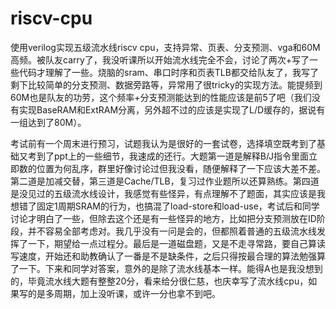 # riscv-cpu

使用verilog实现五级流水线riscv cpu，支持异常、页表、分支预测、vga和60M高频。被队友carry了，我没听课所以开始流水线完全不会，讨论了两次+写了一些代码才理解了一些。烧脑的sram、串口时序和页表TLB都交给队友了，我写了剩下比较简单的分支预测、数据旁路等，异常用了很tricky的实现方法。能提频到60M也是队友的功劳，这个频率+分支预测能达到的性能应该是前5了吧（我们没有实现BaseRAM和ExtRAM分离，另外超不过的应该是实现了L/D缓存的，据说有一组达到了80M）。

考试前有一个周末进行预习，试题我认为是很好的一套试卷，选择填空既考到了基础又考到了ppt上的一些细节，我速成的还行。大题第一道是解释B/J指令里面立即数的位置为何乱序，群里好像讨论过但我没看，随便解释了一下应该大差不差。第二道是加减交替，第三道是Cache/TLB，复习过作业题所以还算熟练。第四道是没见过的五级流水线设计，我感觉有些怪异，有点理解不了题面，其实应该是我想错了固定1周期SRAM的行为，也搞混了load-store和load-use，考试后和同学讨论才明白了一些，但除去这个还是有一些怪异的地方，比如把分支预测放在ID阶段，并不容易全部考虑对。我几乎没有一问是会的，但都照着普通的五级流水线发挥了一下，期望给一点过程分。最后是一道磁盘题，又是不走寻常路，要自己算读写速度，开始还和助教确认了一番是不是缺条件，之后只得按最合理的算法勉强算了一下。下来和同学对答案，意外的是除了流水线基本一样。能得A也是我没想到的，毕竟流水线大题有整整20分，看来给分很仁慈，也庆幸写了流水线cpu，如果写的是多周期，加上没听课，或许一分也拿不到吧。
